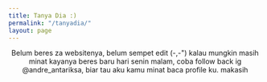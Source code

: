 ```yaml
---
title: Tanya Dia :)
permalink: "/tanyadia/"
layout: page
---
```


<div class="message" style="text-align: center; ">
Belum beres za websitenya, belum sempet edit (-,-")
kalau mungkin masih minat kayanya beres baru hari senin malam, 
coba follow back ig @andre_antariksa, biar tau aku kamu minat baca profile ku.
makasih

</div>
